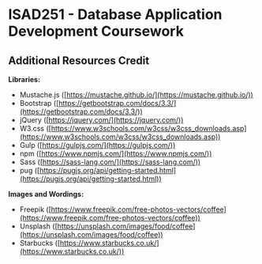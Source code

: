 # ISAD251 - Database Application Development Coursework

## Additional Resources Credit

**Libraries:**
- Mustache.js ([https://mustache.github.io/](https://mustache.github.io/))
- Bootstrap ([https://getbootstrap.com/docs/3.3/](https://getbootstrap.com/docs/3.3/))
- jQuery ([https://jquery.com/](https://jquery.com/))
- W3.css ([https://www.w3schools.com/w3css/w3css_downloads.asp](https://www.w3schools.com/w3css/w3css_downloads.asp))
- Gulp ([https://gulpjs.com/](https://gulpjs.com/))
- npm ([https://www.npmjs.com/](https://www.npmjs.com/))
- Sass ([https://sass-lang.com/](https://sass-lang.com/))
- pug ([https://pugjs.org/api/getting-started.html](https://pugjs.org/api/getting-started.html))

**Images and Wordings:**
- Freepik ([https://www.freepik.com/free-photos-vectors/coffee](https://www.freepik.com/free-photos-vectors/coffee))
- Unsplash ([https://unsplash.com/images/food/coffee](https://unsplash.com/images/food/coffee))
- Starbucks ([https://www.starbucks.co.uk/](https://www.starbucks.co.uk/))